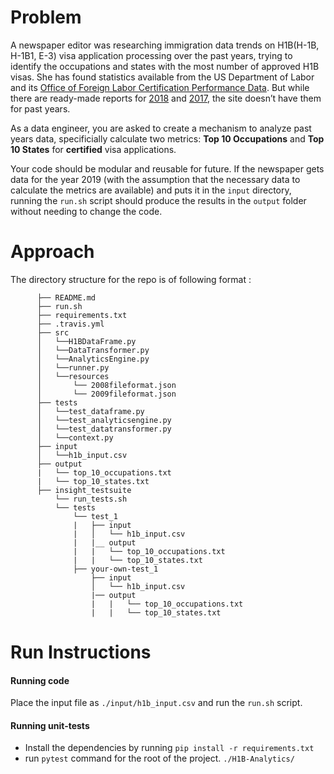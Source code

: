 # Problem

A newspaper editor was researching immigration data trends on H1B(H-1B, H-1B1, E-3) visa application processing over the past years, trying to identify the occupations and states with the most number of approved H1B visas. She has found statistics available from the US Department of Labor and its [Office of Foreign Labor Certification Performance Data](https://www.foreignlaborcert.doleta.gov/performancedata.cfm#dis). But while there are ready-made reports for [2018](https://www.foreignlaborcert.doleta.gov/pdf/PerformanceData/2018/H-1B_Selected_Statistics_FY2018_Q4.pdf) and [2017](https://www.foreignlaborcert.doleta.gov/pdf/PerformanceData/2017/H-1B_Selected_Statistics_FY2017.pdf), the site doesn’t have them for past years.

As a data engineer, you are asked to create a mechanism to analyze past years data, specificially calculate two metrics: **Top 10 Occupations** and **Top 10 States** for **certified** visa applications.

Your code should be modular and reusable for future. If the newspaper gets data for the year 2019 (with the assumption that the necessary data to calculate the metrics are available) and puts it in the `input` directory, running the `run.sh` script should produce the results in the `output` folder without needing to change the code.


# Approach

The directory structure for the repo is of following format :
```
      ├── README.md
      ├── run.sh
      ├── requirements.txt
      ├── .travis.yml
      ├── src
      │   └──H1BDataFrame.py
      │   └──DataTransformer.py
      │   └──AnalyticsEngine.py
      │   └──runner.py
      │   └──resources
      │       └── 2008fileformat.json
      │       └── 2009fileformat.json
      ├── tests
      │   └──test_dataframe.py
      │   └──test_analyticsengine.py
      │   └──test_datatransformer.py
      │   └──context.py
      ├── input
      │   └──h1b_input.csv
      ├── output
      |   └── top_10_occupations.txt
      |   └── top_10_states.txt
      ├── insight_testsuite
          └── run_tests.sh
          └── tests
              └── test_1
              |   ├── input
              |   │   └── h1b_input.csv
              |   |__ output
              |   |   └── top_10_occupations.txt
              |   |   └── top_10_states.txt
              ├── your-own-test_1
                  ├── input
                  │   └── h1b_input.csv
                  |── output
                  |   |   └── top_10_occupations.txt
                  |   |   └── top_10_states.txt
```

# Run Instructions

#### Running code  
Place the input file as `./input/h1b_input.csv` and run the `run.sh` script.

#### Running unit-tests
* Install the dependencies by running `pip install -r requirements.txt`
* run `pytest` command for the root of the project. `./H1B-Analytics/`
